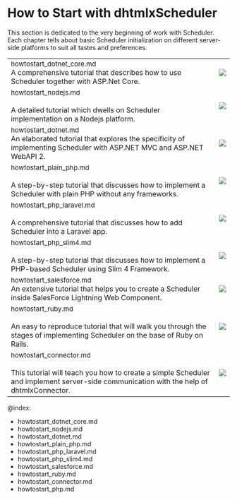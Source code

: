 How to Start with dhtmlxScheduler
===============================

This section is dedicated to the very beginning of work with Scheduler. Each chapter tells about basic Scheduler initialization on different server-side
platforms to suit all tastes and preferences.

<table style='border-left:none !important;' cellspacing="0" cellpadding="5" border="0">
	<tbody>    
    <tr>
        <td>
		    <span style="font-size:15px;">howtostart_dotnet_core.md</span>
            <br>
         	A comprehensive tutorial that describes how to use Scheduler together with ASP.Net Core. 
        </td> 
         <td>
        	<a href="howtostart_dotnet_core.md"><img src="dotnet_core_tutorial.png"></a>
        </td>
    </tr>	
    <tr>
        <td>
		    <span style="font-size:15px;">howtostart_nodejs.md</span><br><br>
            A detailed tutorial which dwells on Scheduler implementation on a Nodejs platform. 
        </td>
        <td>
        	<a href="howtostart_nodejs.md"><img src="nodejs_tutorial.png"></a>
        </td>
    </tr>    
    <tr>
        <td>
		    <span style="font-size:15px;">howtostart_dotnet.md</span>
            <br>
            An elaborated tutorial that explores the specificity of implementing Scheduler with ASP.NET MVC and ASP.NET WebAPI 2. 
        </td>
        <td>
        	<a href="howtostart_dotnet.md"><img src="dotnet_mvc_tutorial.png"></a>
        </td>
    </tr>
     <tr>
		<td>
		    <span style="font-size:15px;">howtostart_plain_php.md</span><br><br>           
            A step-by-step tutorial that discusses how to implement a Scheduler with plain PHP without any frameworks. 
        </td>
        <td>
        	<a href="howtostart_plain_php.md"><img src="php_tutorial.png"></a>
        </td>
    </tr>    
    <tr>
		<td>
		    <span style="font-size:15px;">howtostart_php_laravel.md</span><br><br>           
            A comprehensive tutorial that discusses how to add Scheduler into a Laravel app. 
        </td>
        <td>
        	<a href="howtostart_php.md"><img src="laravel_tutorial.png"></a>
        </td>
    </tr> 
    <tr>
		<td>
		    <span style="font-size:15px;">howtostart_php_slim4.md</span><br><br>           
            A step-by-step tutorial that discusses how to implement a PHP-based Scheduler using Slim 4 Framework. 
        </td>
        <td>
        	<a href="howtostart_php_slim4.md"><img src="scheduler_slim.png"></a>
        </td>
    </tr>
    <tr>
        <td>
		    <span style="font-size:15px;">howtostart_salesforce.md</span>
            <br>
         	An extensive tutorial that helps you to create a Scheduler inside SalesForce Lightning Web Component. 
        </td> 
         <td>
        	<a href="howtostart_salesforce.md"><img src="salesforce_tutorial.png"></a>
        </td>
    </tr>    
    <tr>
        <td>
		    <span style="font-size:15px;">howtostart_ruby.md</span><br><br>
         	An easy to reproduce tutorial that will walk you through the stages of implementing Scheduler on the base of Ruby on Rails. 
        </td> 
         <td>
        	<a href="howtostart_ruby.md"><img src="ruby_tutorial.png"></a>
        </td>
    </tr>	
     <tr>
        <td>
		    <span style="font-size:15px;">howtostart_connector.md</span><br><br>
         	This tutorial will teach you how to create a simple Scheduler and implement server-side communication with the help of dhtmlxConnector. 
        </td> 
         <td>
        	<a href="howtostart_connector.md"><img src="connector_tutorial.png"></a>
        </td>
    </tr>
    </tbody>
</table>



@index:
- howtostart_dotnet_core.md
- howtostart_nodejs.md
- howtostart_dotnet.md
- howtostart_plain_php.md
- howtostart_php_laravel.md
- howtostart_php_slim4.md
- howtostart_salesforce.md
- howtostart_ruby.md
- howtostart_connector.md
- howtostart_php.md

